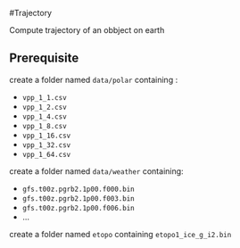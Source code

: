 #Trajectory

Compute trajectory of an obbject on earth


## Prerequisite
create a folder named ``data/polar`` containing :
* ``vpp_1_1.csv``
* ``vpp_1_2.csv``
* ``vpp_1_4.csv``
* ``vpp_1_8.csv``
* ``vpp_1_16.csv``
* ``vpp_1_32.csv``
* ``vpp_1_64.csv``

create a folder named ``data/weather`` containing:
* ``gfs.t00z.pgrb2.1p00.f000.bin``
* ``gfs.t00z.pgrb2.1p00.f003.bin``
* ``gfs.t00z.pgrb2.1p00.f006.bin``
* ...

create a folder named ``etopo`` containing ``etopo1_ice_g_i2.bin``